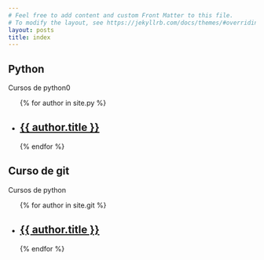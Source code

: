 ```yaml
---
# Feel free to add content and custom Front Matter to this file.
# To modify the layout, see https://jekyllrb.com/docs/themes/#overriding-theme-defaults
layout: posts
title: index
---
```



<h2> Python </h2>
<p>Cursos de python0</p>

<ul>
    {% for author in site.py %}
      <li>
        <h2><a href="{{ author.url }}">{{ author.title }}</a></h2>
      </li>
    {% endfor %}
  </ul>

<h2> Curso de git </h2>
<p>Cursos de python</p>

<ul>
    {% for author in site.git %}
      <li>
        <h2><a href="{{ author.url }}">{{ author.title }}</a></h2>
      </li>
    {% endfor %}
  </ul>
